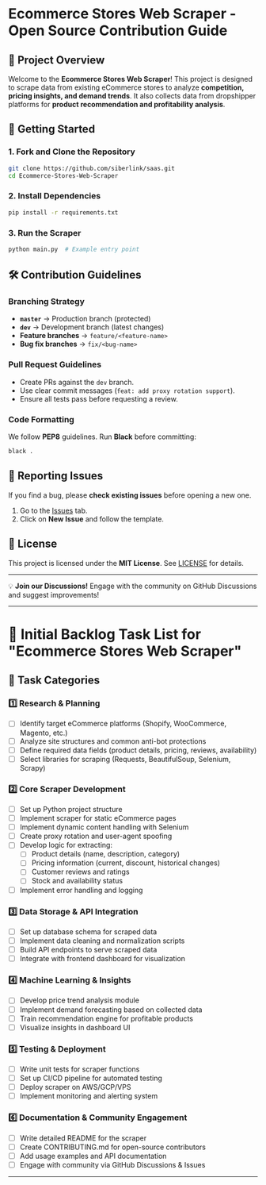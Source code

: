 # Ecommerce Stores Web Scraper - Open Source Contribution Guide

## 📌 Project Overview
Welcome to the **Ecommerce Stores Web Scraper**! This project is designed to scrape data from existing eCommerce stores to analyze **competition, pricing insights, and demand trends**. It also collects data from dropshipper platforms for **product recommendation and profitability analysis**.

## 🚀 Getting Started

### **1. Fork and Clone the Repository**
```sh
git clone https://github.com/siberlink/saas.git
cd Ecommerce-Stores-Web-Scraper
```

### **2. Install Dependencies**
```sh
pip install -r requirements.txt
```

### **3. Run the Scraper**
```sh
python main.py  # Example entry point
```

## 🛠️ Contribution Guidelines
### **Branching Strategy**
- **`master`** → Production branch (protected)
- **`dev`** → Development branch (latest changes)
- **Feature branches** → `feature/<feature-name>`
- **Bug fix branches** → `fix/<bug-name>`

### **Pull Request Guidelines**
- Create PRs against the `dev` branch.
- Use clear commit messages (`feat: add proxy rotation support`).
- Ensure all tests pass before requesting a review.

### **Code Formatting**
We follow **PEP8** guidelines. Run **Black** before committing:
```sh
black .
```

## 🐛 Reporting Issues
If you find a bug, please **check existing issues** before opening a new one.

1. Go to the [Issues](https://github.com/YOUR-USERNAME/Ecommerce-Stores-Web-Scraper/issues) tab.
2. Click on **New Issue** and follow the template.

## 📜 License
This project is licensed under the **MIT License**. See [LICENSE](LICENSE) for details.

---
💡 **Join our Discussions!** Engage with the community on GitHub Discussions and suggest improvements!

---

# 📌 Initial Backlog Task List for "Ecommerce Stores Web Scraper"

## 🚀 Task Categories
### **1️⃣ Research & Planning**
- [ ] Identify target eCommerce platforms (Shopify, WooCommerce, Magento, etc.)
- [ ] Analyze site structures and common anti-bot protections
- [ ] Define required data fields (product details, pricing, reviews, availability)
- [ ] Select libraries for scraping (Requests, BeautifulSoup, Selenium, Scrapy)

### **2️⃣ Core Scraper Development**
- [ ] Set up Python project structure
- [ ] Implement scraper for static eCommerce pages
- [ ] Implement dynamic content handling with Selenium
- [ ] Create proxy rotation and user-agent spoofing
- [ ] Develop logic for extracting:
  - [ ] Product details (name, description, category)
  - [ ] Pricing information (current, discount, historical changes)
  - [ ] Customer reviews and ratings
  - [ ] Stock and availability status
- [ ] Implement error handling and logging

### **3️⃣ Data Storage & API Integration**
- [ ] Set up database schema for scraped data
- [ ] Implement data cleaning and normalization scripts
- [ ] Build API endpoints to serve scraped data
- [ ] Integrate with frontend dashboard for visualization

### **4️⃣ Machine Learning & Insights**
- [ ] Develop price trend analysis module
- [ ] Implement demand forecasting based on collected data
- [ ] Train recommendation engine for profitable products
- [ ] Visualize insights in dashboard UI

### **5️⃣ Testing & Deployment**
- [ ] Write unit tests for scraper functions
- [ ] Set up CI/CD pipeline for automated testing
- [ ] Deploy scraper on AWS/GCP/VPS
- [ ] Implement monitoring and alerting system

### **6️⃣ Documentation & Community Engagement**
- [ ] Write detailed README for the scraper
- [ ] Create CONTRIBUTING.md for open-source contributors
- [ ] Add usage examples and API documentation
- [ ] Engage with community via GitHub Discussions & Issues

---
